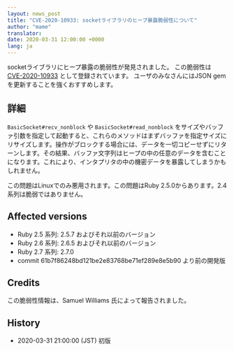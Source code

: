 ```yaml
---
layout: news_post
title: "CVE-2020-10933: socketライブラリのヒープ暴露脆弱性について"
author: "mame"
translator:
date: 2020-03-31 12:00:00 +0000
lang: ja
---
```


socketライブラリにヒープ暴露の脆弱性が発見されました。
この脆弱性は [CVE-2020-10933](http://cve.mitre.org/cgi-bin/cvename.cgi?name=CVE-2020-10933) として登録されています。
ユーザのみなさんにはJSON gemを更新することを強くおすすめします。

## 詳細

`BasicSocket#recv_nonblock` や `BasicSocket#read_nonblock` をサイズやバッファ引数を指定して起動すると、これらのメソッドはまずバッファを指定サイズにリサイズします。操作がブロックする場合には、データを一切コピーせずにリターンします。その結果、バッファ文字列はヒープの中の任意のデータを含むことになります。これにより、インタプリタの中の機密データを暴露してしまうかもしれません。

この問題はLinuxでのみ悪用されます。この問題はRuby 2.5.0からあります。2.4系列は脆弱ではありません。

## Affected versions

* Ruby 2.5 系列: 2.5.7 およびそれ以前のバージョン
* Ruby 2.6 系列: 2.6.5 およびそれ以前のバージョン
* Ruby 2.7 系列: 2.7.0
* commit 61b7f86248bd121be2e83768be71ef289e8e5b90 より前の開発版

## Credits

この脆弱性情報は、Samuel Williams 氏によって報告されました。

## History

* 2020-03-31 21:00:00 (JST) 初版
